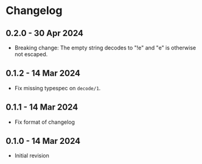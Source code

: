 # Changelog

## 0.2.0 - 30 Apr 2024

- Breaking change: The empty string decodes to "!e" and "e" is otherwise
  not escaped.

## 0.1.2 - 14 Mar 2024

- Fix missing typespec on `decode/1`.

## 0.1.1 - 14 Mar 2024

- Fix format of changelog

## 0.1.0 - 14 Mar 2024

- Initial revision
